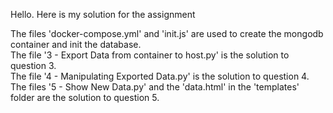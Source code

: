 Hello. Here is my solution for the assignment  
  
The files 'docker-compose.yml' and 'init.js' are used to create the mongodb container and init the database.  
The file '3 - Export Data from container to host.py' is the solution to question 3.  
The file '4 - Manipulating Exported Data.py' is the solution to question 4.  
The files '5 - Show New Data.py' and the 'data.html' in the 'templates' folder are the solution to question 5.  
